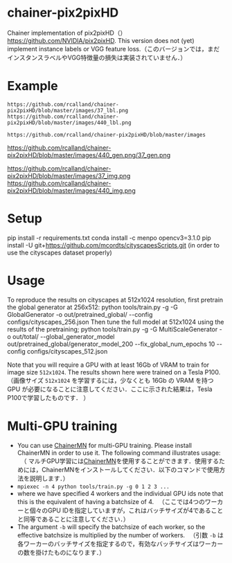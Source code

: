 # chainer-pix2pixHD
Chainer implementation of pix2pixHD（）
https://github.com/NVIDIA/pix2pixHD. 
This version does not (yet) implement instance labels or VGG feature loss.（このバージョンでは，まだインスタンスラベルやVGG特徴量の損失は実装されていません．）

# Example
	https://github.com/rcalland/chainer-pix2pixHD/blob/master/images/37_lbl.png
	https://github.com/rcalland/chainer-pix2pixHD/blob/master/images/440_lbl.png
 
	https://github.com/rcalland/chainer-pix2pixHD/blob/master/images
 https://github.com/rcalland/chainer-pix2pixHD/blob/master/images/440_gen.png/37_gen.png
 
 https://github.com/rcalland/chainer-pix2pixHD/blob/master/images/37_img.png
 https://github.com/rcalland/chainer-pix2pixHD/blob/master/images/440_img.png
 
# Setup
pip install -r requirements.txt
conda install -c menpo opencv3=3.1.0
pip install -U git+https://github.com/mcordts/cityscapesScripts.git (in order to use the cityscapes dataset properly)
# Usage
To reproduce the results on cityscapes at 512x1024 resolution, first pretrain the global generator at 256x512:
python tools/train.py -g <gpu> -G GlobalGenerator -o out/pretrained_global/ --config configs/cityscapes_256.json
Then tune the full model at 512x1024 using the results of the pretraining;
python tools/train.py -g <gpu> -G MultiScaleGenerator -o out/total/ --global_generator_model out/pretrained_global/generator_model_200 --fix_global_num_epochs 10 --config configs/cityscapes_512.json
 
Note that you will require a GPU with at least 16Gb of VRAM to train for image size `512x1024`. The results shown here were trained on a Tesla P100.  （画像サイズ `512x1024` を学習するには，少なくとも 16Gb の VRAM を持つ GPU が必要になることに注意してください．ここに示された結果は，Tesla P100で学習したものです． ）

# Multi-GPU training
* You can use [ChainerMN](https://github.com/chainer/chainermn) for multi-GPU training. Please install ChainerMN in order to use it. The following command illustrates usage:
　（ マルチGPU学習には[ChainerMN](https://github.com/chainer/chainermn)を使用することができます．使用するためには，ChainerMNをインストールしてください．以下のコマンドで使用方法を説明します．）
* `mpiexec -n 4 python tools/train.py -g 0 1 2 3 ...`
* where we have specified 4 workers and the individual GPU ids note that this is the equivalent of having a batchsize of 4. 
　（ここでは4つのワーカーと個々のGPU IDを指定していますが，これはバッチサイズが4であることと同等であることに注意してください．）
* The argument `-b` will specify the batchsize of each worker, so the effective batchsize is multiplied by the number of workers.
　（引数 `-b` は各ワーカーのバッチサイズを指定するので，有効なバッチサイズはワーカーの数を掛けたものになります．）
